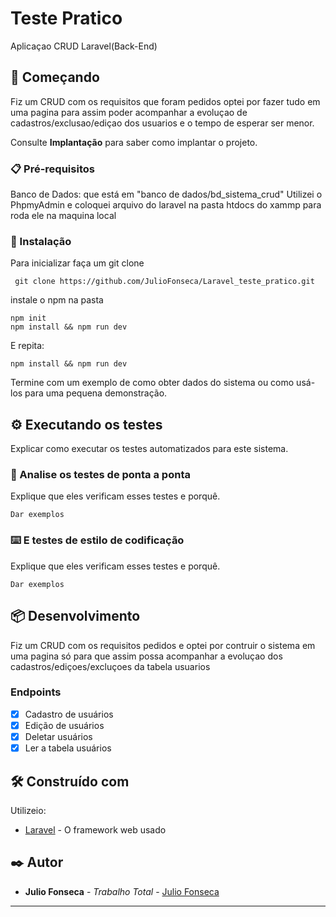 
# Teste Pratico

Aplicaçao CRUD Laravel(Back-End)

## 🚀 Começando

Fiz um CRUD com os requisitos que foram pedidos optei por fazer
tudo em uma pagina para assim poder acompanhar 
a evoluçao de cadastros/exclusao/ediçao dos usuarios 
e o tempo de esperar ser menor.

Consulte **Implantação** para saber como implantar o projeto.

### 📋 Pré-requisitos

Banco de Dados: que está em "banco de dados/bd_sistema_crud"
    Utilizei o PhpmyAdmin e coloquei arquivo do laravel 
    na pasta htdocs do xammp para roda ele na maquina local


### 🔧 Instalação

Para inicializar faça um git clone

```
 git clone https://github.com/JulioFonseca/Laravel_teste_pratico.git
```
instale o npm na pasta

```
npm init
npm install && npm run dev 

```

E repita:

```
npm install && npm run dev 
```

Termine com um exemplo de como obter dados do sistema ou como usá-los para uma pequena demonstração.

## ⚙️ Executando os testes

Explicar como executar os testes automatizados para este sistema.

### 🔩 Analise os testes de ponta a ponta

Explique que eles verificam esses testes e porquê.

```
Dar exemplos
```

### ⌨️ E testes de estilo de codificação

Explique que eles verificam esses testes e porquê.

```
Dar exemplos
```

## 📦 Desenvolvimento

Fiz um CRUD com os requisitos pedidos 
e optei por contruir o sistema em uma pagina só
para que assim possa acompanhar a evoluçao dos
cadastros/ediçoes/excluçoes da tabela usuarios

### Endpoints

- [x] Cadastro de usuários
- [x] Edição de usuários
- [x] Deletar usuários
- [x] Ler a tabela usuários

## 🛠️ Construído com

Utilizeio:

* [Laravel](https://laravel.com/docs/8.x) - O framework web usado

## ✒️ Autor

* **Julio Fonseca** - *Trabalho Total* - [Julio Fonseca](https://github.com/JulioFonseca)

---
